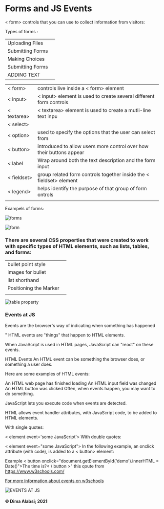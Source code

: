 
 # Forms and JS Events
 
 < form> controls that you can use to collect information from visitors: 

Types of forms :

 |||
 |--------|-------|
 |Uploading Files||
 |Submitting Forms||
 |Making Choices||
|Submitting Forms ||
 |ADDING TEXT||


 
 |||
 |--------|-------|
 |< form>| controls live inside a < form> element|
 |< input>| < input> element is used to create several different form controls|
 |< textarea>|< textarea> element is used to create a mutli-line text inpu|
 |< select>||
 |< option>|used to specify the options that the user can select from|
|< button>|introduced to allow users more control over how their buttons appear|
|< label|Wrap around both the text description and the form input|
|< fieldset>|group related form controls together inside the < fieldset> element|
|< legend>|helps identify the purpose of that group of form ontrols|
|||

Exampels of forms:

![forms](https://miro.medium.com/max/2000/1*rnFktAV2cduHwin0hxN_dA.png)



![form](https://upload.wikimedia.org/wikipedia/commons/3/34/Sample_web_form.png)


### There are several CSS properties that were created to work with specific types of HTML elements, such as lists, tables, and forms:
|||
|--------|------|
|bullet point style||
|images for bullet||
|list shorthand||
|Positioning the Marker||
|||
![table property](https://www.wisdomjobs.com/tutorials/controlling-table-attributes.png)


### Events at JS 
Events are the browser's way of indicating when
something has happened

" HTML events are "things" that happen to HTML elements.

When JavaScript is used in HTML pages, JavaScript can "react" on these events.

HTML Events
An HTML event can be something the browser does, or something a user does.

Here are some examples of HTML events:

An HTML web page has finished loading
An HTML input field was changed
An HTML button was clicked
Often, when events happen, you may want to do something.

JavaScript lets you execute code when events are detected.

HTML allows event handler attributes, with JavaScript code, to be added to HTML elements.

With single quotes:

< element event='some JavaScript'>
With double quotes:

< element event="some JavaScript">
In the following example, an onclick attribute (with code), is added to a < button> element:

Example
< button onclick="document.getElementById('demo').innerHTML = Date()">The time is?< / button >"  this qoute from https://www.w3schools.com/  

[For more information about events on w3schools](https://www.w3schools.com/js/js_events.asp)

![EVENTS AT JS](https://d2h0cx97tjks2p.cloudfront.net/blogs/wp-content/uploads/sites/2/2019/07/JavaScript-Event-Types.jpg)

 #### &copy; Dima Alabsi; 2021 